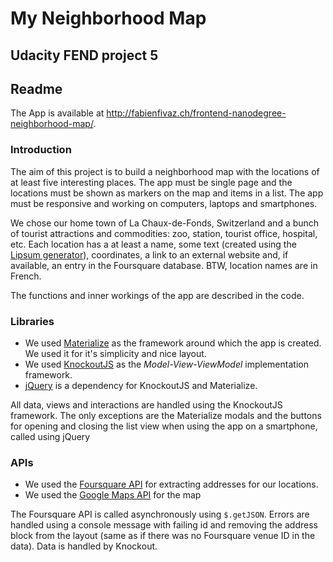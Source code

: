 # My Neighborhood Map
## Udacity FEND project 5
## Readme

The App is available at http://fabienfivaz.ch/frontend-nanodegree-neighborhood-map/.

### Introduction
The aim of this project is to build a neighborhood map with the locations of at least five interesting places. The app must be single page and the locations must be shown as markers on the map and items in a list. The app must be responsive and working on computers, laptops and smartphones.

We chose our home town of La Chaux-de-Fonds, Switzerland and a bunch of tourist attractions and commodities: zoo, station, tourist office, hospital, etc. Each location has a at least a name, some text (created using the [Lipsum generator](http://fr.lipsum.com/)), coordinates, a link to an external website and, if available, an entry in the Foursquare database. BTW, location names are in French.

The functions and inner workings of the app are described in the code.

### Libraries
 - We used [Materialize](http://materializecss.com/) as the framework around which the app is created. We used it for it's simplicity and nice layout.
 - We used [KnockoutJS](http://knockoutjs.com/) as the *Model-View-ViewModel* implementation framework.
 - [jQuery](https://jquery.com/) is a dependency for KnockoutJS and Materialize.
 
All data, views and interactions are handled using the KnockoutJS framework. The only exceptions are the Materialize modals and the buttons for opening and closing the list view when using the app on a smartphone, called using jQuery
  
### APIs
 - We used the [Foursquare API](http://api.foursquare.com/) for extracting addresses for our locations.
 - We used the [Google Maps API](https://developers.google.com/maps) for the map
 
 The Foursquare API is called asynchronously using  ```$.getJSON```. Errors are handled using a console message with failing id and removing the address block from the layout (same as if there was no Foursquare venue ID in the data). Data is handled by Knockout.